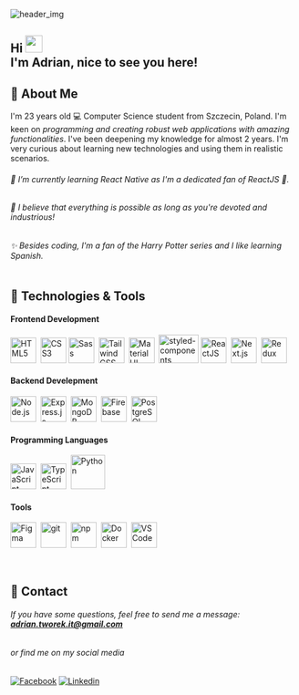 ![header_img](https://user-images.githubusercontent.com/62119460/160933170-64c29b2a-6aff-42a6-ad35-1ed872288a4c.png)


## Hi <img src="https://media.giphy.com/media/hvRJCLFzcasrR4ia7z/giphy.gif" width="30px"> <br> I'm Adrian, nice to see you here!

## 🧑 About Me
I'm 23 years old 💻 Computer Science student from Szczecin, Poland. I'm keen on *programming and creating robust web applications with amazing functionalities*. I've been deepening my knowledge for almost 2 years. I'm very curious about learning new technologies and using them in realistic scenarios.<br>
###### 🌱 I’m currently learning React Native as I'm a dedicated fan of ReactJS 💙.<br>
###### 👯 I believe that everything is possible as long as you're devoted and industrious!<br>
###### ✨ Besides coding, I'm a fan of the Harry Potter series and I like learning Spanish.<br><br>

## 🔧 Technologies & Tools
#### Frontend Development
<img src="https://cdn.jsdelivr.net/gh/devicons/devicon/icons/html5/html5-original.svg" alt="HTML5" width="45" />&nbsp;
<img src="https://cdn.jsdelivr.net/gh/devicons/devicon/icons/css3/css3-original.svg" alt="CSS3" width="45"/>
<img src="https://cdn.jsdelivr.net/gh/devicons/devicon/icons/sass/sass-original.svg" alt="Sass" width="45" />&nbsp;
<img src="https://cdn.jsdelivr.net/gh/devicons/devicon/icons/tailwindcss/tailwindcss-plain.svg" alt="TailwindCSS" width="45" />&nbsp;
<img src="https://cdn.jsdelivr.net/gh/devicons/devicon/icons/materialui/materialui-original.svg" alt="Material UI" width="45" />&nbsp;
<img src="https://user-images.githubusercontent.com/62119460/160946168-36023faa-ebc9-4f75-a20e-3872f8496a6d.png" alt="styled-components" width="70" height="50" />
<img src="https://cdn.jsdelivr.net/gh/devicons/devicon/icons/react/react-original.svg" alt="ReactJS" width="45" />&nbsp;
<img src="https://user-images.githubusercontent.com/62119460/160945562-60ebf5a8-80d0-4a00-85c3-741672aee28b.png" alt="Next.js" width="45" />&nbsp;
<img src="https://cdn.jsdelivr.net/gh/devicons/devicon/icons/redux/redux-original.svg" alt="Redux" width="45" />

#### Backend Develepment
<img src="https://cdn.jsdelivr.net/gh/devicons/devicon/icons/nodejs/nodejs-original.svg" alt="Node.js" width="45" />&nbsp;
<img src="https://cdn.jsdelivr.net/gh/devicons/devicon/icons/express/express-original.svg" alt="Express.js" width="45" />&nbsp;
<img src="https://cdn.jsdelivr.net/gh/devicons/devicon/icons/mongodb/mongodb-plain.svg" alt="MongoDB" width="45" />&nbsp;
<img src="https://cdn.jsdelivr.net/gh/devicons/devicon/icons/firebase/firebase-plain.svg" alt="Firebase" width="45" />&nbsp;
<img src="https://cdn.jsdelivr.net/gh/devicons/devicon/icons/postgresql/postgresql-original.svg" alt="PostgreSQL" width="45" />&nbsp;

#### Programming Languages
<img src="https://cdn.jsdelivr.net/gh/devicons/devicon/icons/javascript/javascript-original.svg" alt="JavaScript" width="45" />&nbsp;
<img src="https://cdn.jsdelivr.net/gh/devicons/devicon/icons/typescript/typescript-original.svg" alt="TypeScript" width="45" />&nbsp;
<img src="https://cdn.jsdelivr.net/gh/devicons/devicon/icons/python/python-original.svg" alt="Python" width="60" />&nbsp;
        
#### Tools
<img src="https://cdn.jsdelivr.net/gh/devicons/devicon/icons/figma/figma-original.svg" alt="Figma" width="45" />&nbsp;
<img src="https://cdn.jsdelivr.net/gh/devicons/devicon/icons/git/git-original.svg" alt="git" width="45" />&nbsp;
<img src="https://cdn.jsdelivr.net/gh/devicons/devicon/icons/npm/npm-original-wordmark.svg" alt="npm" width="45" />&nbsp;
<img src="https://cdn.jsdelivr.net/gh/devicons/devicon/icons/docker/docker-original.svg" alt="Docker" width="45" />&nbsp;
<img src="https://cdn.jsdelivr.net/gh/devicons/devicon/icons/vscode/vscode-original.svg" alt="VS Code" width="45" />&nbsp;  

<br>

## 📧 Contact
###### If you have some questions, feel free to send me a message: **adrian.tworek.it@gmail.com** <br>
###### or find me on my social media 
[![Facebook](https://img.shields.io/badge/Facebook-1877F2?style=for-the-badge&logo=facebook&logoColor=white)](https://www.facebook.com/adrian.tworek.3)
[![Linkedin](https://img.shields.io/badge/-LinkedIn-blue?style=flat&logo=Linkedin&logoColor=white)](https://www.linkedin.com/in/adrian-tworek-6b5096217)

